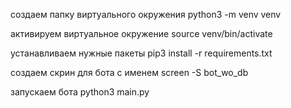 создаем папку виртуального окружения
python3 -m venv venv

активируем виртуальное окружение
source venv/bin/activate

устанавливаем нужные пакеты
pip3 install -r requirements.txt

создаем скрин для бота с именем
screen -S bot_wo_db

запускаем бота
python3 main.py